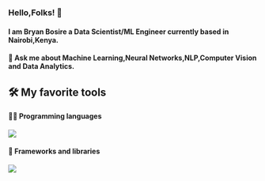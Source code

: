 ###  Hello,Folks! 👋
#### I am Bryan Bosire a Data Scientist/ML Engineer currently based in Nairobi,Kenya.
#### 💬 Ask me about Machine Learning,Neural Networks,NLP,Computer Vision and Data Analytics.
## 🛠️ My favorite tools
#### 👨‍💻 Programming languages
![](https://img.shields.io/badge/Python-3776AB?style=for-the-badge&logo=python&logoColor=white)
#### 🧰 Frameworks and libraries
![](https://img.shields.io/badge/PyTorch-EE4C2C?style=for-the-badge&logo=PyTorch&logoColor=white)
<!--
**Finyasy/Finyasy** is a ✨ _special_ ✨ repository because its `README.md` (this file) appears on your GitHub profile.

Here are some ideas to get you started:

- 🔭 I’m currently working on ...
- 🌱 I’m currently learning ...
- 👯 I’m looking to collaborate on ...
- 🤔 I’m looking for help with ...
- 💬 Ask me about ...
- 📫 How to reach me: ...
- 😄 Pronouns: ...
- ⚡ Fun fact: ...
-->
